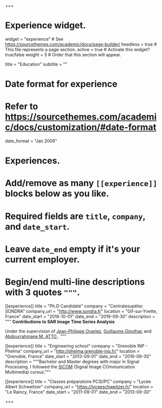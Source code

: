+++
# Experience widget.
widget = "experience"  # See https://sourcethemes.com/academic/docs/page-builder/
headless = true  # This file represents a page section.
active = true  # Activate this widget? true/false
weight = 5  # Order that this section will appear.

title = "Education"
subtitle = ""

# Date format for experience
#   Refer to https://sourcethemes.com/academic/docs/customization/#date-format
date_format = "Jan 2006"

# Experiences.
#   Add/remove as many `[[experience]]` blocks below as you like.
#   Required fields are `title`, `company`, and `date_start`.
#   Leave `date_end` empty if it's your current employer.
#   Begin/end multi-line descriptions with 3 quotes `"""`.
[[experience]]
  title = "Ph.D Candidate"
  company = "Centralesupélec SONDRA"
  company_url = "http://www.sondra.fr"
  location = "Gif-sur-Yvette, France"
  date_start = "2016-10-01"
  date_end = "2019-09-30"
  description = """
  **Contributions to SAR Image Time Series Analysis**

  Under the supervision of [Jean-Philippe Ovarlez](http://jeanphilippeovarlez.com/Homepage_de_Ovarlez_Jean-Philippe/Bienvenue.html), [Guillaume Ginolhac](https://www.researchgate.net/profile/Guillaume_Ginolhac) and [Abdourrahmane M. ATTO ](http://am.atto.free.fr/). 
  """

[[experience]]
  title = "Engineering school"
  company = "Grenoble INP - Phelma"
  company_url = "http://phelma.grenoble-inp.fr/"
  location = "Grenoble, France"
  date_start = "2013-09-01"
  date_end = "2016-09-30"
  description = """Bachelor and Master degrees with major in Signal Processing. I followed the [SICOM](http://phelma.grenoble-inp.fr/fr/formation/ingenieur-de-grenoble-inp-phelma-filiere-signal-image-communication-multimedia-sicom#page-presentation) (Signal Image COmmunication Multimedia) cursus."""

[[experience]]
  title = "Classes préparatoire PCSI/PC"
  company = "Lycée Albert Schweitzer"
  company_url = "https://lyceeschweitzer.fr/"
  location = "Le Raincy, France"
  date_start = "2011-09-01"
  date_end = "2013-09-30"

+++
